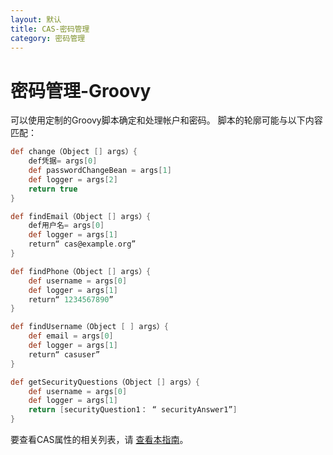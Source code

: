 ```yaml
---
layout: 默认
title: CAS-密码管理
category: 密码管理
---
```


# 密码管理-Groovy

可以使用定制的Groovy脚本确定和处理帐户和密码。 脚本的轮廓可能与以下内容匹配：

```groovy
def change（Object [] args）{
    def凭据= args[0]
    def passwordChangeBean = args[1]
    def logger = args[2]
    return true
}

def findEmail（Object [] args）{
    def用户名= args[0]
    def logger = args[1]
    return“ cas@example.org”
}

def findPhone（Object [] args）{
    def username = args[0]
    def logger = args[1]
    return“ 1234567890”
}

def findUsername（Object [ ] args）{
    def email = args[0]
    def logger = args[1]
    return“ casuser”
}

def getSecurityQuestions（Object [] args）{
    def username = args[0]
    def logger = args[1]
    return [securityQuestion1： “ securityAnswer1”]
}
```

要查看CAS属性的相关列表，请 [查看本指南](../configuration/Configuration-Properties.html#groovy-password-management)。
